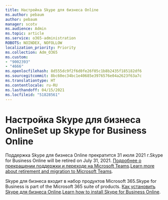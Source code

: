 ```yaml
---
title: Настройка Skype для бизнеса Online
ms.author: pebaum
author: pebaum
manager: scotv
ms.audience: Admin
ms.topic: article
ms.service: o365-administration
ROBOTS: NOINDEX, NOFOLLOW
localization_priority: Priority
ms.collection: Adm_O365
ms.custom:
- "9002393"
- "4666"
ms.openlocfilehash: 8d555dc9f2f6d0fe26f05c1b8b2435f185182df6
ms.sourcegitcommit: 8bc60ec34bc1e40685e3976576e04a2623f63a7c
ms.translationtype: HT
ms.contentlocale: ru-RU
ms.lasthandoff: 04/15/2021
ms.locfileid: "51828561"
---
```

# <a name="set-up-skype-for-business-online"></a><span data-ttu-id="9d4ce-102">Настройка Skype для бизнеса Online</span><span class="sxs-lookup"><span data-stu-id="9d4ce-102">Set up Skype for Business Online</span></span>

<span data-ttu-id="9d4ce-103">Поддержка Skype для бизнеса Online прекратится 31 июля 2021 г.</span><span class="sxs-lookup"><span data-stu-id="9d4ce-103">Skype for Business Online will be retired on July 31, 2021.</span></span> <span data-ttu-id="9d4ce-104">[Подробнее о прекращении поддержки и переходе на Microsoft Teams](https://docs.microsoft.com/microsoftteams/skype-for-business-online-retirement).</span><span class="sxs-lookup"><span data-stu-id="9d4ce-104">[Learn more about retirement and migration to Microsoft Teams](https://docs.microsoft.com/microsoftteams/skype-for-business-online-retirement).</span></span>

<span data-ttu-id="9d4ce-105">Skype для бизнеса входит в набор продуктов Microsoft 365.</span><span class="sxs-lookup"><span data-stu-id="9d4ce-105">Skype for Business is part of the Microsoft 365 suite of products.</span></span> <span data-ttu-id="9d4ce-106">[Как установить Skype для бизнеса Online](https://support.office.com/article/Install-Skype-for-Business-Online-8a618bc4-3fc8-4d5f-9d62-cf93a0494800).</span><span class="sxs-lookup"><span data-stu-id="9d4ce-106">[Learn how to install Skype for Business Online](https://support.office.com/article/Install-Skype-for-Business-Online-8a618bc4-3fc8-4d5f-9d62-cf93a0494800).</span></span>
